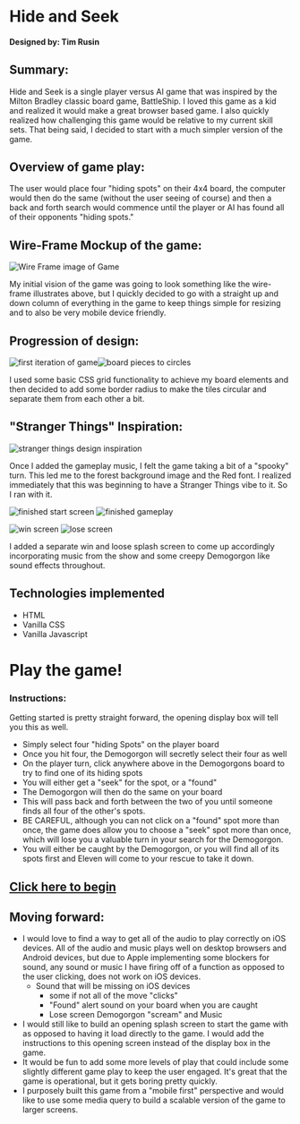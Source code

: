 # Hide and Seek
#### Designed by: Tim Rusin

## Summary:


Hide and Seek is a single player versus AI game that was inspired by the Milton Bradley classic board game, BattleShip. I loved this game as a kid and realized it would make a great browser based game.  I also quickly realized how challenging this game would be relative to my current skill sets.  That being said, I decided to start with a much simpler version of the game.
## Overview of game play:
The user would place four "hiding spots" on their 4x4 board, the computer would then do the same (without the user seeing of course) and then a back and forth search would commence until the player or AI has found all of their opponents "hiding spots."

## Wire-Frame Mockup of the game:
![Wire Frame image of Game](https://github.com/timrusin/HideAndSeek/blob/main/images/HideandSeekMock.png)

My initial vision of the game was going to look something like the wire-frame illustrates above, but I quickly decided to go with a straight up and down column of everything in the game to keep things simple for resizing and to also be very mobile device friendly. 

## Progression of design:
![first iteration of game](https://github.com/timrusin/HideAndSeek/blob/main/images/initial_design.jpg)![board pieces to circles](https://github.com/timrusin/HideAndSeek/blob/main/images/to_circles.jpg)

I used some basic CSS grid functionality to achieve my board elements and then decided to add some border radius to make the tiles circular and separate them from each other a bit.

## "Stranger Things" Inspiration:
![stranger things design inspiration](https://github.com/timrusin/HideAndSeek/blob/main/images/stranger_insiration.jpg)

Once I added the gameplay music, I felt the game taking a bit of a "spooky" turn. This led me to the forest background image and the Red font. I realized immediately that this was beginning to have a Stranger Things vibe to it. So I ran with it.

![finished start screen](https://github.com/timrusin/HideAndSeek/blob/main/images/finished_start.jpg) ![finished gameplay](https://github.com/timrusin/HideAndSeek/blob/main/images/finishsed_gameplay.jpg)

![win screen](https://github.com/timrusin/HideAndSeek/blob/main/images/win_screen.jpg) ![lose screen](https://github.com/timrusin/HideAndSeek/blob/main/images/lose_screen.jpg)

I added a separate win and loose splash screen to come up accordingly incorporating music from the show and some creepy Demogorgon like sound effects throughout. 

## Technologies implemented
- HTML
- Vanilla CSS
- Vanilla Javascript

# Play the game!
### Instructions:
Getting started is pretty straight forward, the opening display box will tell you this as well.
- Simply select four "hiding Spots" on the player board
- Once you hit four, the Demogorgon will secretly select their four as well
- On the player turn, click anywhere above in the Demogorgons board to try to find one of its hiding spots
- You will either get a "seek" for the spot, or a "found"
- The Demogorgon will then do the same on your board
- This will pass back and forth between the two of you until someone finds all four of the other's spots. 
- BE CAREFUL, although you can not click on a "found" spot more than once, the game does allow you to choose a "seek" spot more than once, which will lose you a valuable turn in your search for the Demogorgon.
- You will either be caught by the Demogorgon, or you will find all of its spots first and Eleven will come to your rescue to take it down.
## [Click here to begin](https://timrusin.github.io/HideAndSeek)

## Moving forward:
- I would love to find a way to get all of the audio to play correctly on iOS devices. All of the audio and music plays well on desktop browsers and Android devices, but due to Apple implementing some blockers for sound, any sound or music I have firing off of a function as opposed to the user clicking, does not work on iOS devices.
    - Sound that will be missing on iOS devices
        - some if not all of the move "clicks"
        - "Found" alert sound on your board when you are caught
        - Lose screen Demogorgon "scream" and Music
- I would still like to build an opening splash screen to start the game with as opposed to having it load directly to the game.  I would add the instructions to this opening screen instead of the display box in the game. 
- It would be fun to add some more levels of play that could include some slightly different game play to keep the user engaged. It's great that the game is operational, but it gets boring pretty quickly. 
- I purposely built this game from a "mobile first" perspective and would like to use some media query to build a scalable version of the game to larger screens. 


